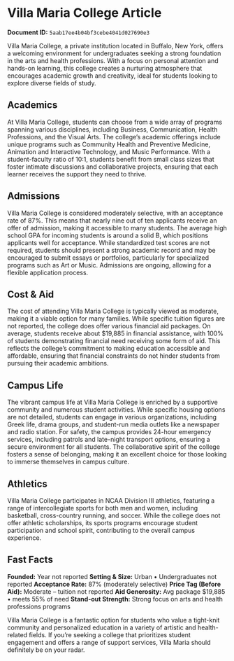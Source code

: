 # Villa Maria College Article

**Document ID:** `5aab17ee4b04bf3cebe4041d027690e3`

Villa Maria College, a private institution located in Buffalo, New York, offers a welcoming environment for undergraduates seeking a strong foundation in the arts and health professions. With a focus on personal attention and hands-on learning, this college creates a nurturing atmosphere that encourages academic growth and creativity, ideal for students looking to explore diverse fields of study.

## Academics
At Villa Maria College, students can choose from a wide array of programs spanning various disciplines, including Business, Communication, Health Professions, and the Visual Arts. The college’s academic offerings include unique programs such as Community Health and Preventive Medicine, Animation and Interactive Technology, and Music Performance. With a student-faculty ratio of 10:1, students benefit from small class sizes that foster intimate discussions and collaborative projects, ensuring that each learner receives the support they need to thrive.

## Admissions
Villa Maria College is considered moderately selective, with an acceptance rate of 87%. This means that nearly nine out of ten applicants receive an offer of admission, making it accessible to many students. The average high school GPA for incoming students is around a solid B, which positions applicants well for acceptance. While standardized test scores are not required, students should present a strong academic record and may be encouraged to submit essays or portfolios, particularly for specialized programs such as Art or Music. Admissions are ongoing, allowing for a flexible application process.

## Cost & Aid
The cost of attending Villa Maria College is typically viewed as moderate, making it a viable option for many families. While specific tuition figures are not reported, the college does offer various financial aid packages. On average, students receive about $19,885 in financial assistance, with 100% of students demonstrating financial need receiving some form of aid. This reflects the college’s commitment to making education accessible and affordable, ensuring that financial constraints do not hinder students from pursuing their academic ambitions.

## Campus Life
The vibrant campus life at Villa Maria College is enriched by a supportive community and numerous student activities. While specific housing options are not detailed, students can engage in various organizations, including Greek life, drama groups, and student-run media outlets like a newspaper and radio station. For safety, the campus provides 24-hour emergency services, including patrols and late-night transport options, ensuring a secure environment for all students. The collaborative spirit of the college fosters a sense of belonging, making it an excellent choice for those looking to immerse themselves in campus culture.

## Athletics
Villa Maria College participates in NCAA Division III athletics, featuring a range of intercollegiate sports for both men and women, including basketball, cross-country running, and soccer. While the college does not offer athletic scholarships, its sports programs encourage student participation and school spirit, contributing to the overall campus experience.

## Fast Facts
**Founded:** Year not reported
**Setting & Size:** Urban • Undergraduates not reported
**Acceptance Rate:** 87% (moderately selective)
**Price Tag (Before Aid):** Moderate – tuition not reported
**Aid Generosity:** Avg package $19,885 • meets 55% of need
**Stand-out Strength:** Strong focus on arts and health professions programs

Villa Maria College is a fantastic option for students who value a tight-knit community and personalized education in a variety of artistic and health-related fields. If you’re seeking a college that prioritizes student engagement and offers a range of support services, Villa Maria should definitely be on your radar.
